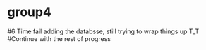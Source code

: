 # group4

#6 Time fail adding the databsse, still trying to wrap things up T_T
#Continue with the rest of progress
